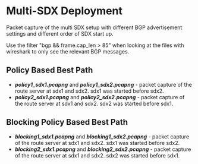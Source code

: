 # Multi-SDX Deployment

Packet capture of the multi SDX setup with different BGP advertisement settings and different order of SDX start up.

Use the filter "bgp && frame.cap_len > 85" when looking at the files with wireshark to only see the relevant BGP messages.

## Policy Based Best Path

* ***policy1_sdx1.pcapng*** and ***policy1_sdx2.pcapng*** - packet capture of the route server at sdx1 and sdx2. sdx1 was started before sdx2.
* ***policy2_sdx1.pcapng*** and ***policy2_sdx2.pcapng*** - packet capture of the route server at sdx1 and sdx2. sdx2 was started before sdx1.

## Blocking Policy Based Best Path

* ***blocking1_sdx1.pcapng*** and ***blocking1_sdx2.pcapng*** - packet capture of the route server at sdx1 and sdx2. sdx1 was started before sdx2.
* ***blocking2_sdx1.pcapng*** and ***blocking2_sdx2.pcapng*** - packet capture of the route server at sdx1 and sdx2. sdx2 was started before sdx1.
